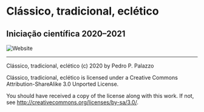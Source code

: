 # Clássico, tradicional, eclético

## Iniciação científica 2020–2021

![Website](https://github.com/dmcpatrimonio/classico-trad-ecletico-pibic21/workflows/Website/badge.svg?branch=master)

* * *

Clássico, tradicional, eclético (c) 2020 by Pedro P. Palazzo

Clássico, tradicional, eclético is licensed under a
Creative Commons Attribution-ShareAlike 3.0 Unported License.

You should have received a copy of the license along with this
work.  If not, see <http://creativecommons.org/licenses/by-sa/3.0/>.

